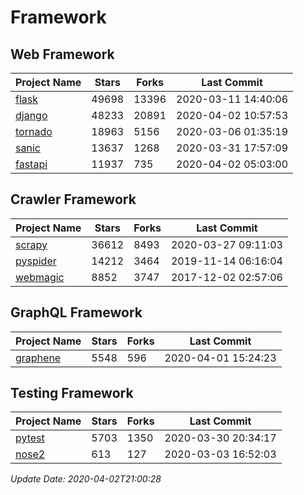 # Framework

## Web Framework

| Project Name | Stars | Forks | Last Commit |
| ------------ | ----- | ----- | ----------- |
| [flask](https://github.com/pallets/flask) | 49698 | 13396 | 2020-03-11 14:40:06 |
| [django](https://github.com/django/django) | 48233 | 20891 | 2020-04-02 10:57:53 |
| [tornado](https://github.com/tornadoweb/tornado) | 18963 | 5156 | 2020-03-06 01:35:19 |
| [sanic](https://github.com/huge-success/sanic) | 13637 | 1268 | 2020-03-31 17:57:09 |
| [fastapi](https://github.com/tiangolo/fastapi) | 11937 | 735 | 2020-04-02 05:03:00 |

## Crawler Framework

| Project Name | Stars | Forks | Last Commit |
| ------------ | ----- | ----- | ----------- |
| [scrapy](https://github.com/scrapy/scrapy) | 36612 | 8493 | 2020-03-27 09:11:03 |
| [pyspider](https://github.com/binux/pyspider) | 14212 | 3464 | 2019-11-14 06:16:04 |
| [webmagic](https://github.com/code4craft/webmagic) | 8852 | 3747 | 2017-12-02 02:57:06 |

## GraphQL Framework

| Project Name | Stars | Forks | Last Commit |
| ------------ | ----- | ----- | ----------- |
| [graphene](https://github.com/graphql-python/graphene) | 5548 | 596 | 2020-04-01 15:24:23 |

## Testing Framework

| Project Name | Stars | Forks | Last Commit |
| ------------ | ----- | ----- | ----------- |
| [pytest](https://github.com/pytest-dev/pytest) | 5703 | 1350 | 2020-03-30 20:34:17 |
| [nose2](https://github.com/nose-devs/nose2) | 613 | 127 | 2020-03-03 16:52:03 |

*Update Date: 2020-04-02T21:00:28*